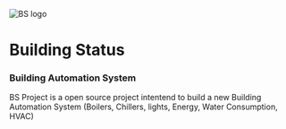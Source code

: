 
![BS logo](https://ibb.co/VNj09cc)

# Building Status
### Building Automation System
<p>
BS Project is a open source project intentend to build a new Building Automation System (Boilers, Chillers, lights, Energy, Water Consumption, HVAC) 
</p>
 
